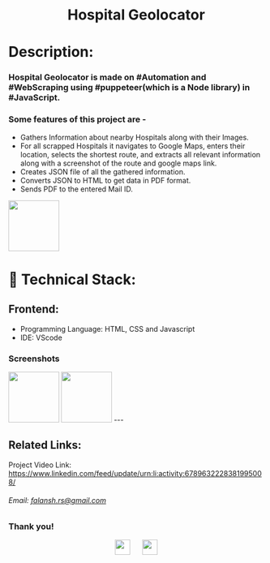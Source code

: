 <h1 align="center">
  Hospital Geolocator
</h1>

# Description:
### Hospital Geolocator is made on #Automation and #WebScraping using #puppeteer(which is a Node library) in #JavaScript.
### Some features of this project are -
- Gathers Information about nearby Hospitals along with their Images.
- For all scrapped Hospitals it navigates to Google Maps, enters their location, selects the shortest route, and extracts all relevant information along with a screenshot of the route and google maps link.
- Creates JSON file of all the gathered information.
- Converts JSON to HTML to get data in PDF format.
- Sends PDF to the entered Mail ID.

<img src="https://user-images.githubusercontent.com/example.png" height="100px" width="100px" >

# 🚀 Technical Stack:

## Frontend:
- Programming Language: HTML, CSS and Javascript
- IDE: VScode


### Screenshots
<img src="https://user-images.githubusercontent.com/example.png" height="100px" width="100px"   > 
<img src="https://user-images.githubusercontent.com/5example.png" height="100px" width="100px"  >
---

## Related Links:
Project Video Link: https://www.linkedin.com/feed/update/urn:li:activity:6789632228381995008/ <br />

###### Email: falansh.rs@gmail.com

### Thank you!
<p align ="center">
  <a href="https://www.linkedin.com/in/falansh-siddh/" target="_blank"><img src="https://cdn.jsdelivr.net/npm/simple-icons@3.0.1/icons/linkedin.svg" style="background-color:white;" height="30"      width="30"></a>
  &nbsp;&nbsp;&nbsp;&nbsp;
  <a href="Soon" target="_blank"><img src="https://cdn.jsdelivr.net/npm/simple-icons@3.0.1/icons/twitter.svg" height="30" width="30"></a>
</p>

